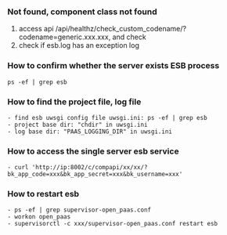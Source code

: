 ### Not found, component class not found
1. access api /api/healthz/check_custom_codename/?codename=generic.xxx.xxx, and check
2. check if esb.log has an exception log

### How to confirm whether the server exists ESB process
    ps -ef | grep esb

### How to find the project file, log file 
    - find esb uwsgi config file uwsgi.ini: ps -ef | grep esb
    - project base dir: "chdir" in uwsgi.ini
    - log base dir: "PAAS_LOGGING_DIR" in uwsgi.ini

### How to access the single server esb service
    - curl 'http://ip:8002/c/compapi/xx/xx/?bk_app_code=xxx&bk_app_secret=xxx&bk_username=xxx'

### How to restart esb
    - ps -ef | grep supervisor-open_paas.conf
    - workon open_paas
    - supervisorctl -c xxx/supervisor-open_paas.conf restart esb
